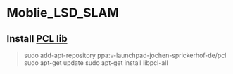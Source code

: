 # Moblie_LSD_SLAM

## Install [PCL lib](http://pointclouds.org/downloads/linux.html)

> sudo add-apt-repository ppa:v-launchpad-jochen-sprickerhof-de/pcl
> sudo apt-get update
> sudo apt-get install libpcl-all

